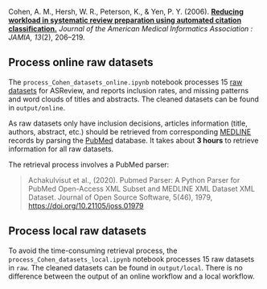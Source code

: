 Cohen, A. M., Hersh, W. R., Peterson, K., & Yen, P. Y. (2006). **[Reducing workload in systematic review preparation using automated citation classification.][1]** _Journal of the American Medical Informatics Association : JAMIA, 13_(2), 206–219.

## Process online raw datasets
The `process_Cohen_datasets_online.ipynb` notebook processes 15 [raw datasets][2] for ASReview, and reports inclusion rates, and missing patterns and word clouds of titles and abstracts. The cleaned datasets can be found in `output/online`.

As raw datasets only have inclusion decisions, articles information (title, authors, abstract, etc.) should be retrieved from corresponding [MEDLINE][3] records by parsing the [PubMed][4] database. It takes about **3 hours** to retrieve information for all raw datasets.

The retrieval process involves a PubMed parser: 
> Achakulvisut et al., (2020). Pubmed Parser: A Python Parser for PubMed Open-Access XML Subset and MEDLINE XML Dataset XML Dataset. Journal of Open Source Software, 5(46), 1979, https://doi.org/10.21105/joss.01979

## Process local raw datasets
To avoid the time-consuming retrieval process, the `process_Cohen_datasets_local.ipynb` notebook processes 15 raw datasets in `raw`. The cleaned datasets can be found in `output/local`. There is no difference between the output of an online workflow and a local workflow.

[1]:	https://doi.org/10.1197/jamia.M1929
[2]:	https://dmice.ohsu.edu/cohenaa/systematic-drug-class-review-data.html
[3]:	https://www.nlm.nih.gov/bsd/medline.html
[4]:	https://pubmed.ncbi.nlm.nih.gov